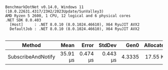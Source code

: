 ```

BenchmarkDotNet v0.14.0, Windows 11 (10.0.22631.4317/23H2/2023Update/SunValley3)
AMD Ryzen 5 2600, 1 CPU, 12 logical and 6 physical cores
.NET SDK 8.0.403
  [Host]     : .NET 8.0.10 (8.0.1024.46610), X64 RyuJIT AVX2
  DefaultJob : .NET 8.0.10 (8.0.1024.46610), X64 RyuJIT AVX2


```
| Method             | Mean     | Error    | StdDev   | Gen0   | Allocated |
|------------------- |---------:|---------:|---------:|-------:|----------:|
| SubscribeAndNotify | 35.91 μs | 0.474 μs | 0.443 μs | 4.3335 |  17.55 KB |
